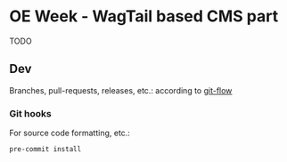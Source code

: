 # OE Week - WagTail based CMS part

TODO

## Dev

Branches, pull-requests, releases, etc.: according to [git-flow](http://danielkummer.github.io/git-flow-cheatsheet/)


### Git hooks

For source code formatting, etc.:

`pre-commit install`
